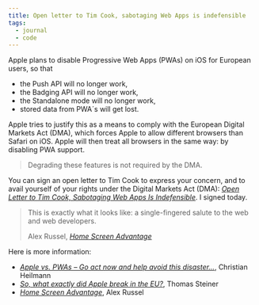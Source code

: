 ```yaml
---
title: Open letter to Tim Cook, sabotaging Web Apps is indefensible
tags: 
  - journal
  - code
---
```

Apple plans to disable Progressive Web Apps (PWAs) on iOS for European users, so that 

- the Push API will no longer work,
- the Badging API will no longer work,
- the Standalone mode will no longer work,
- stored data from PWA´s will get lost.

Apple tries to justify this as a means to comply with the European Digital Markets Act (DMA), which forces Apple to allow different browsers than Safari on iOS. Apple will then treat all browsers in the same way: by disabling PWA support. 

> Degrading these features is not required by the DMA.

You can sign an open letter to Tim Cook to express your concern, and to avail yourself of your rights under the Digital Markets Act (DMA): [<cite>Open Letter to Tim Cook, Sabotaging Web Apps Is Indefensible</cite>](https://letter.open-web-advocacy.org). 
I signed today.

> This is exactly what it looks like: a single-fingered salute to the web and web developers.
> <footer>Alex Russel, <a href="https://infrequently.org/2024/02/home-screen-advantage/"><cite>Home Screen Advantage</cite></a></footer>

Here is more information:

- [<cite>Apple vs. PWAs – Go act now and help avoid this disaster…</cite>](https://christianheilmann.com/2024/02/28/apple-vs-pwas-go-act-now-and-help-avoid-this-disaster/), Christian Heilmann
- [<cite>So, what exactly did Apple break in the EU?</cite>](https://blog.tomayac.com/2024/02/28/so-what-exactly-did-apple-break-in-the-eu/), Thomas Steiner
- [<cite>Home Screen Advantage</cite>](https://infrequently.org/2024/02/home-screen-advantage/), Alex Russel

